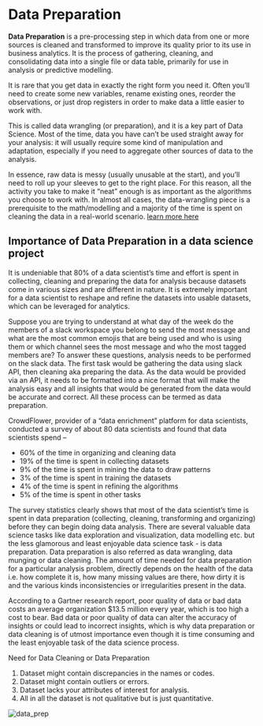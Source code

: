 # Data Preparation

**Data Preparation** is a pre-processing step in which data from one or more sources is cleaned and transformed to improve its quality prior to its use in business analytics. It is the process of gathering, cleaning, and consolidating data into a single file or data table, primarily for use in analysis or predictive modelling.

It is rare that you get data in exactly the right form you need it. Often you’ll need to create some new variables, rename existing ones, reorder the observations, or just drop registers in order to make data a little easier to work with.

This is called data wrangling (or preparation), and it is a key part of Data Science. Most of the time, data you have can’t be used straight away for your analysis: it will usually require some kind of manipulation and adaptation, especially if you need to aggregate other sources of data to the analysis.

In essence, raw data is messy (usually unusable at the start), and you’ll need to roll up your sleeves to get to the right place. For this reason, all the activity you take to make it “neat” enough is as important as the algorithms you choose to work with. In almost all cases, the data-wrangling piece is a prerequisite to the math/modelling and a majority of the time is spent on cleaning the data in a real-world scenario. [learn more here](https://towardsdatascience.com/the-basics-of-data-prep-7bb5f3af77ac)

## Importance of Data Preparation in a data science project
It is undeniable that 80% of a data scientist’s time and effort is spent in collecting, cleaning and preparing the data for analysis because datasets come in various sizes and are different in nature. It is extremely important for a data scientist to reshape and refine the datasets into usable datasets, which can be leveraged for analytics. 

Suppose you are trying to understand at what day of the week do the members of a slack workspace you belong to send the most message and what are the most common emojis that are being used and who is using them or which channel sees the most message and who the most tagged members are? To answer these questions, analysis needs to be performed on the slack data. The first task would be gathering the data using slack API, then cleaning aka preparing the data. As the data would be provided via an API, it needs to be formatted into a nice format that will make the analysis easy and all insights that would be generated from the data would be accurate and correct. All these process can be termed as data preparation.

CrowdFlower, provider of a “data enrichment” platform for data scientists, conducted a survey of about 80 data scientists and found that data scientists spend –
<ul>
  <li>60% of the time in organizing and cleaning data</li>
  <li>19% of the time is spent in collecting datasets</li>
  <li>9% of the time is spent in mining the data to draw patterns</li>
  <li>3% of the time is spent in training the datasets</li>
  <li>4% of the time is spent in refining the algorithms</li>
  <li>5% of the time is spent in other tasks</li>
</ul>
The survey statistics clearly shows that most of the data scientist’s time is spent in data preparation (collecting, cleaning, transforming and organizing) before they can begin doing data analysis. There are several valuable data science tasks like data exploration and visualization, data modelling etc. but the less glamorous and least enjoyable data science task - is data preparation. Data preparation is also referred as data wrangling, data munging or data cleaning. The amount of time needed for data preparation for a particular analysis problem, directly depends on the health of the data i.e. how complete it is, how many missing values are there, how dirty it is and the various kinds inconsistencies or irregularities present in the data.

According to a Gartner research report, poor quality of data or bad data costs an average organization $13.5 million every year, which is too high a cost to bear. Bad data or poor quality of data can alter the accuracy of insights or could lead to incorrect insights, which is why data preparation or data cleaning is of utmost importance even though it is time consuming and the least enjoyable task of the data science process.

Need for Data Cleaning or Data Preparation

1. Dataset might contain discrepancies in the names or codes.
2. Dataset might contain outliers or errors.
3. Dataset lacks your attributes of interest for analysis.
4. All in all the dataset is not qualitative but is just quantitative.


![data_prep](https://user-images.githubusercontent.com/40719064/112724545-2f437500-8f14-11eb-8aa0-fc50da2c42a5.jpg)
